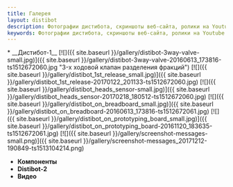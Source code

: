 ```yaml
---
title: Галерея
layout: distibot
description: Фотографии дистибота, скриншоты веб-сайта, ролики на Youtube
keywords: Фотографии дистибота, скриншоты веб-сайта, ролики на Youtube
---
```

<div id="gallery_ul" markdown='1'>
* __Дистибот-1__
[![]({{ site.baseurl }}/gallery/distibot-3way-valve-small.jpg)]({{ site.baseurl }}/gallery/distibot-3way-valve-20160613_173816-ts1512672060.jpg "3-х ходовой клапан разделения фракций")
[![]({{ site.baseurl }}/gallery/distibot_1st_release_small.jpg)]({{ site.baseurl }}/gallery/distibot_1st_release-20170122_201133-ts1512672060.jpg)
[![]({{ site.baseurl }}/gallery/distibot_heads_sensor-small.jpg)]({{ site.baseurl }}/gallery/distibot_heads_sensor-20170218_180512-ts1512672060.jpg)
[![]({{ site.baseurl }}/gallery/distibot_on_breadboard_small.jpg)]({{ site.baseurl }}/gallery/distibot_on_breadboard-20160613_173816-ts1512672061.jpg)
[![]({{ site.baseurl }}/gallery/distibot_on_prototyping_board_small.jpg)]({{ site.baseurl }}/gallery/distibot_on_prototyping_board-20161120_183635-ts1512672061.jpg)
[![]({{ site.baseurl }}/gallery/screenshot-messages-small.png)]({{ site.baseurl }}/gallery/screenshot-messages_20171212-190849-ts1513104214.png)


* __Компоненты__
* __Distibot-2__
* __Видео__
</div>
